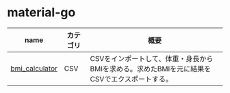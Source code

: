 # material-go

| name | カテゴリ | 概要 |
| - | - | - |
| [bmi_calculator](https://github.com/chalmeal/material-go/tree/master/csv/bmi_calculator) | CSV | CSVをインポートして、体重・身長からBMIを求める。求めたBMIを元に結果をCSVでエクスポートする。 |